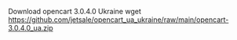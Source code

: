 Download opencart 3.0.4.0 Ukraine
wget https://github.com/jetsale/opencart_ua_ukraine/raw/main/opencart-3.0.4.0_ua.zip
